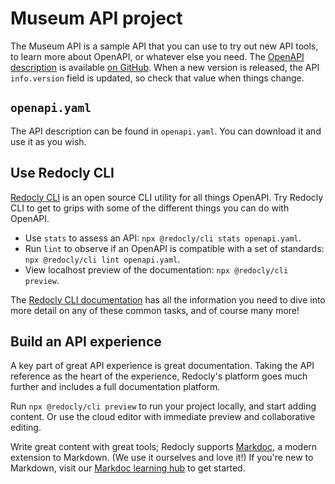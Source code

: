 # Museum API project

The Museum API is a sample API that you can use to try out new API tools, to learn more about OpenAPI, or whatever else you need.
The [OpenAPI description](./openapi.yaml) is available [on GitHub](https://github.com/Redocly/museum-openapi-example).
When a new version is released, the API `info.version` field is updated, so check that value when things change.

## `openapi.yaml`

The API description can be found in `openapi.yaml`.
You can download it and use it as you wish.

## Use Redocly CLI

[Redocly CLI](https://github.com/Redocly/redocly-cli) is an open source CLI utility for all things OpenAPI.
Try Redocly CLI to get to grips with some of the different things you can do with OpenAPI.

- Use `stats` to assess an API: `npx @redocly/cli stats openapi.yaml`.
- Run `lint` to observe if an OpenAPI is compatible with a set of standards: `npx @redocly/cli lint openapi.yaml`.
- View localhost preview of the documentation: `npx @redocly/cli preview`.

The [Redocly CLI documentation](https://redocly.com/docs/cli/) has all the information you need to dive into more detail on any of these common tasks, and of course many more!

## Build an API experience

A key part of great API experience is great documentation.
Taking the API reference as the heart of the experience, Redocly's platform goes much further and includes a full documentation platform.

Run `npx @redocly/cli preview` to run your project locally, and start adding content.
Or use the cloud editor with immediate preview and collaborative editing.

Write great content with great tools; Redocly supports [Markdoc](https://markdoc.dev/), a modern extension to Markdown.
(We use it ourselves and love it!)
If you're new to Markdown, visit our [Markdoc learning hub](https://redocly.com/docs/learn-markdoc/) to get started.

